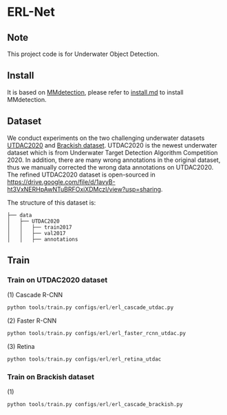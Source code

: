 # ERL-Net
## Note 
This project code is for Underwater Object Detection. 

## Install
It is based on [MMdetection](https://github.com/open-mmlab/mmdetection), please refer to [install.md](https://github.com/open-mmlab/mmdetection/blob/master/docs/get_started.md) to install MMdetection.

## Dataset
We conduct experiments on the two challenging underwater datasets [UTDAC2020](https://www.flyai.com/d/underwaterdetection) and [Brackish dataset](https://www.kaggle.com/aalborguniversity/brackish-dataset). UTDAC2020 is the newest underwater dataset which is from Underwater Target Detection Algorithm Competition 2020. In addition, there are many wrong annotations in the original dataset, thus we manually corrected
the wrong data annotations on UTDAC2020. The refined UTDAC2020 dataset is open-sourced in https://drive.google.com/file/d/1avyB-ht3VxNERHpAwNTuBRFOxiXDMczI/view?usp=sharing.

The structure of this dataset is:
```
├── data
│   ├── UTDAC2020
│   │   ├── train2017
│   │   ├── val2017
│   │   ├── annotations
```

## Train 
### Train on UTDAC2020 dataset
(1) Cascade R-CNN
```python
python tools/train.py configs/erl/erl_cascade_utdac.py
```
(2) Faster R-CNN
```python
python tools/train.py configs/erl/erl_faster_rcnn_utdac.py
```
(3) Retina
```python
python tools/train.py configs/erl/erl_retina_utdac
```

### Train on Brackish dataset
(1)
```python
python tools/train.py configs/erl/erl_cascade_brackish.py
```


